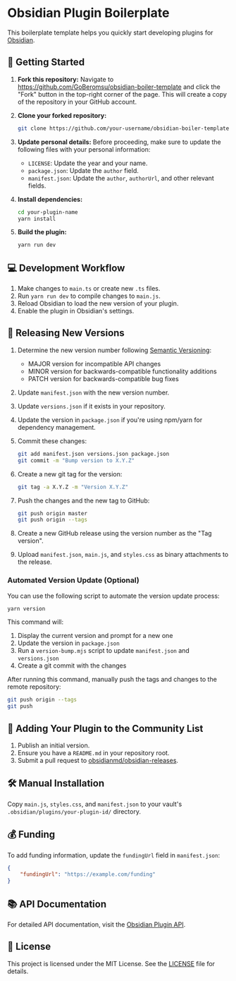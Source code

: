 # Obsidian Plugin Boilerplate

This boilerplate template helps you quickly start developing plugins for [Obsidian](https://obsidian.md).

## 🏁 Getting Started

1. **Fork this repository:**
   Navigate to https://github.com/GoBeromsu/obsidian-boiler-template and click the "Fork" button in the top-right corner of the page. This will create a copy of the repository in your GitHub account.

2. **Clone your forked repository:**

    ```bash
    git clone https://github.com/your-username/obsidian-boiler-template.git
    ```

3. **Update personal details:**
   Before proceeding, make sure to update the following files with your personal information:

    - `LICENSE`: Update the year and your name.
    - `package.json`: Update the `author` field.
    - `manifest.json`: Update the `author`, `authorUrl`, and other relevant fields.

4. **Install dependencies:**

    ```bash
    cd your-plugin-name
    yarn install
    ```

5. **Build the plugin:**
    ```bash
    yarn run dev
    ```

## 💻 Development Workflow

1. Make changes to `main.ts` or create new `.ts` files.
2. Run `yarn run dev` to compile changes to `main.js`.
3. Reload Obsidian to load the new version of your plugin.
4. Enable the plugin in Obsidian's settings.

## 🚢 Releasing New Versions

1. Determine the new version number following [Semantic Versioning](https://semver.org/):
   - MAJOR version for incompatible API changes
   - MINOR version for backwards-compatible functionality additions
   - PATCH version for backwards-compatible bug fixes

2. Update `manifest.json` with the new version number.

3. Update `versions.json` if it exists in your repository.

4. Update the version in `package.json` if you're using npm/yarn for dependency management.

5. Commit these changes:
    ```bash
    git add manifest.json versions.json package.json
    git commit -m "Bump version to X.Y.Z"
    ```

6. Create a new git tag for the version:
    ```bash
    git tag -a X.Y.Z -m "Version X.Y.Z"
    ```

7. Push the changes and the new tag to GitHub:
    ```bash
    git push origin master
    git push origin --tags
    ```

8. Create a new GitHub release using the version number as the "Tag version".

9. Upload `manifest.json`, `main.js`, and `styles.css` as binary attachments to the release.

### Automated Version Update (Optional)

You can use the following script to automate the version update process:

```bash
yarn version
```

This command will:
1. Display the current version and prompt for a new one
2. Update the version in `package.json`
3. Run a `version-bump.mjs` script to update `manifest.json` and `versions.json`
4. Create a git commit with the changes

After running this command, manually push the tags and changes to the remote repository:

```bash
git push origin --tags
git push
```

## 🌟 Adding Your Plugin to the Community List

1. Publish an initial version.
2. Ensure you have a `README.md` in your repository root.
3. Submit a pull request to [obsidianmd/obsidian-releases](https://github.com/obsidianmd/obsidian-releases).

## 🛠️ Manual Installation

Copy `main.js`, `styles.css`, and `manifest.json` to your vault's `.obsidian/plugins/your-plugin-id/` directory.

## 💰 Funding

To add funding information, update the `fundingUrl` field in `manifest.json`:

```json
{
	"fundingUrl": "https://example.com/funding"
}
```

## 📚 API Documentation

For detailed API documentation, visit the [Obsidian Plugin API](https://github.com/obsidianmd/obsidian-api).

## 📄 License

This project is licensed under the MIT License. See the [LICENSE](LICENSE) file for details.
